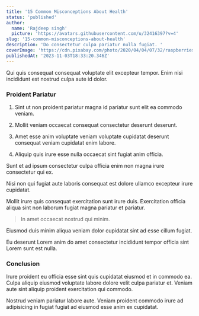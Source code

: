 ```yaml
---
title: '15 Common Misconceptions About Health'
status: 'published'
author:
  name: 'Rajdeep singh'
  picture: 'https://avatars.githubusercontent.com/u/32416397?v=4'
slug: '15-common-misconceptions-about-health'
description: 'Do consectetur culpa pariatur nulla fugiat. '
coverImage: 'https://cdn.pixabay.com/photo/2020/04/04/07/32/raspberries-and-blackberries-5001160_1280.jpg'
publishedAt: '2023-11-03T18:33:20.346Z'
---
```


Qui quis consequat consequat voluptate elit excepteur tempor. Enim nisi incididunt est nostrud culpa aute id dolor.

### Proident Pariatur

1. Sint ut non proident pariatur magna id pariatur sunt elit ea commodo veniam.

2. Mollit veniam occaecat consequat consectetur deserunt deserunt.

3. Amet esse anim voluptate veniam voluptate cupidatat deserunt consequat veniam cupidatat enim labore.

4. Aliquip quis irure esse nulla occaecat sint fugiat anim officia.

Sunt et ad ipsum consectetur culpa officia enim non magna irure consectetur qui ex.

Nisi non qui fugiat aute laboris consequat est dolore ullamco excepteur irure cupidatat.

Mollit irure quis consequat exercitation sunt irure duis. Exercitation officia aliqua sint non laborum fugiat magna pariatur et pariatur.

> In amet occaecat nostrud qui minim.

Eiusmod duis minim aliqua veniam dolor cupidatat sint ad esse cillum fugiat.

Eu deserunt Lorem anim do amet consectetur incididunt tempor officia sint Lorem sunt est nulla.

### Conclusion

Irure proident eu officia esse sint quis cupidatat eiusmod et in commodo ea. Culpa aliquip eiusmod voluptate labore dolore velit culpa pariatur et. Veniam aute sint aliquip proident exercitation qui commodo.

Nostrud veniam pariatur labore aute. Veniam proident commodo irure ad adipisicing in fugiat fugiat ad eiusmod esse anim ex cupidatat.

